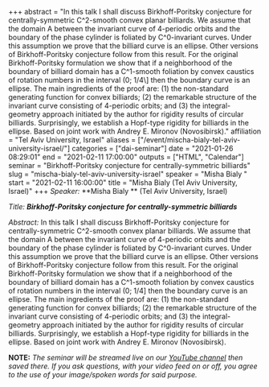 +++
abstract = "In this talk I shall discuss Birkhoff-Poritsky conjecture for centrally-symmetric C^2-smooth convex planar billiards. We assume that the domain A between the invariant curve of 4-periodic orbits and the boundary of the phase cylinder is foliated by C^0-invariant curves. Under this assumption we prove that the billiard curve is an ellipse. Other versions of Birkhoff-Poritsky conjecture follow from this result. For the original Birkhoff-Poritsky formulation we show that if a neighborhood of the boundary of billiard domain has a C^1-smooth foliation by convex caustics of rotation numbers in the interval (0; 1/4\\] then the boundary curve is an ellipse. The main ingredients of the proof are: (1) the non-standard generating function for convex billiards; (2) the remarkable structure of the invariant curve consisting of 4-periodic orbits; and (3) the integral-geometry approach initiated by the author for rigidity results of circular billiards. Surprisingly, we establish a Hopf-type rigidity for billiards in the ellipse. Based on joint work with Andrey E. Mironov (Novosibirsk)."
affiliation = "Tel Aviv University, Israel"
aliases = ["/event/mischa-bialy-tel-aviv-university-israel/"]
categories = ["dai-seminar"]
date = "2021-01-26 08:29:01"
end = "2021-02-11 17:00:00"
outputs = ["HTML", "Calendar"]
seminar = "Birkhoff-Poritsky conjecture for centrally-symmetric billiards"
slug = "mischa-bialy-tel-aviv-university-israel"
speaker = "Misha Bialy "
start = "2021-02-11 16:00:00"
title = "Misha Bialy (Tel Aviv University, Israel)"
+++
*Speaker:* **Misha Bialy ** (Tel Aviv University, Israel)

*Title: **Birkhoff-Poritsky conjecture for centrally-symmetric
billiards***

*Abstract:* In this talk I shall discuss Birkhoff-Poritsky conjecture
for centrally-symmetric C^2-smooth convex planar billiards. We assume
that the domain A between the invariant curve of 4-periodic orbits and
the boundary of the phase cylinder is foliated by C^0-invariant curves.
Under this assumption we prove that the billiard curve is an ellipse.
Other versions of Birkhoff-Poritsky conjecture follow from this result.
For the original Birkhoff-Poritsky formulation we show that if a
neighborhood of the boundary of billiard domain has a C^1-smooth
foliation by convex caustics of rotation numbers in the interval (0;
1/4\] then the boundary curve is an ellipse. The main ingredients of the
proof are: (1) the non-standard generating function for convex
billiards; (2) the remarkable structure of the invariant curve
consisting of 4-periodic orbits; and (3) the integral-geometry approach
initiated by the author for rigidity results of circular billiards.
Surprisingly, we establish a Hopf-type rigidity for billiards in the
ellipse. Based on joint work with Andrey E. Mironov (Novosibirsk).

**NOTE:** *The seminar will be streamed live on our [YouTube
channel](https://www.youtube.com/channel/UCyNNg155G3iLS7l-qZjboyg) then
saved there. If you ask questions, with your video feed on or off, you
agree to the use of your image/spoken words for said purpose.*
